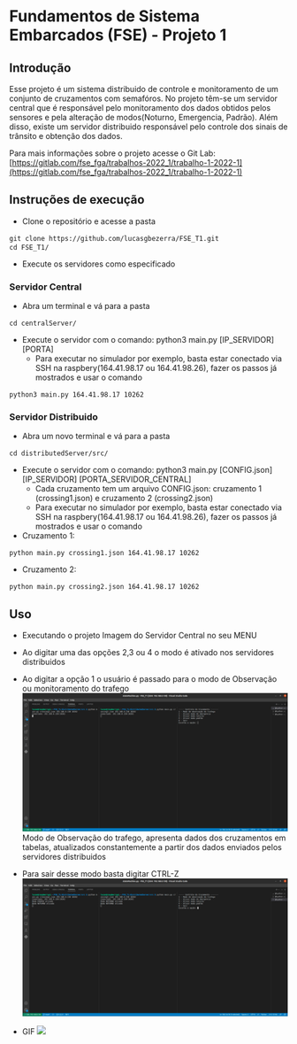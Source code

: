 # Fundamentos de Sistema Embarcados (FSE) - Projeto 1

## Introdução
Esse projeto é um sistema distribuido de controle e monitoramento de um conjunto de cruzamentos com semafóros.
No projeto têm-se um servidor central que é responsável pelo monitoramento dos dados obtidos pelos sensores e pela alteração de modos(Noturno, Emergencia, Padrão).
Além disso, existe um servidor distribuido responsável pelo controle dos sinais de trânsito e obtenção dos dados.

Para mais informações sobre o projeto acesse o Git Lab: [https://gitlab.com/fse_fga/trabalhos-2022_1/trabalho-1-2022-1](https://gitlab.com/fse_fga/trabalhos-2022_1/trabalho-1-2022-1)

## Instruções de execução

- Clone o repositório e acesse a pasta

```
git clone https://github.com/lucasgbezerra/FSE_T1.git
cd FSE_T1/
```
- Execute os servidores como especificado
### Servidor Central
- Abra um terminal e vá para a pasta
```
cd centralServer/
```
- Execute o servidor com o comando: python3 main.py [IP_SERVIDOR] [PORTA]
    - Para executar no simulador por exemplo, basta estar conectado via SSH na raspbery(164.41.98.17 ou 164.41.98.26), fazer os passos já mostrados e usar o comando
```
python3 main.py 164.41.98.17 10262
```

### Servidor Distribuido

- Abra um novo terminal e vá para a pasta
```
cd distributedServer/src/
```
- Execute o servidor com o comando: python3 main.py [CONFIG.json] [IP_SERVIDOR] [PORTA_SERVIDOR_CENTRAL]
    -  Cada cruzamento tem um arquivo CONFIG.json: cruzamento 1 (crossing1.json) e cruzamento 2 (crossing2.json)
    - Para executar no simulador por exemplo, basta estar conectado via SSH na raspbery(164.41.98.17 ou 164.41.98.26), fazer os passos já mostrados e usar o comando
- Cruzamento 1: 
```
python main.py crossing1.json 164.41.98.17 10262
```
- Cruzamento 2:

```
python main.py crossing2.json 164.41.98.17 10262
```

## Uso
- Executando o projeto
Imagem do Servidor Central no seu MENU
- Ao digitar uma das opções 2,3 ou 4 o modo é ativado nos servidores distribuidos
- Ao digitar a opção 1 o usuário é passado para o modo de Observação ou monitoramento do trafego
![](https://raw.githubusercontent.com/lucasgbezerra/FSE_T1/main/imgs/img.png)
Modo de Observação do trafego, apresenta dados dos cruzamentos em tabelas, atualizados constantemente a partir dos dados enviados pelos servidores distribuidos
- Para sair desse modo basta digitar CTRL-Z
![](https://raw.githubusercontent.com/lucasgbezerra/FSE_T1/54b7b718e4a2504dc9b9319bc6f606bb89efcb26/imgs/img2.png)

- GIF
![](https://i.imgur.com/7eKyAaM.gif)
